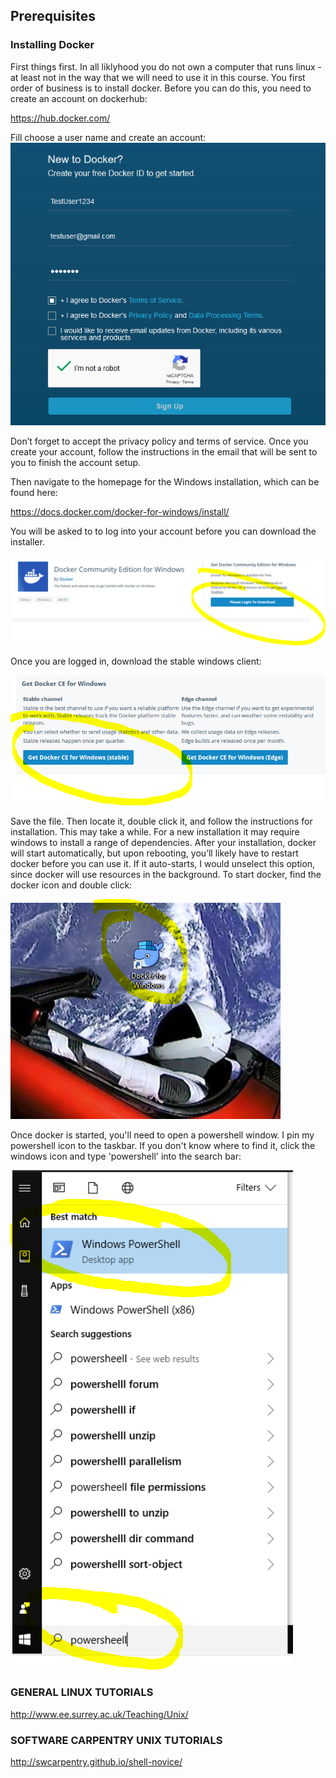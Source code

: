 ## Prerequisites


### Installing Docker

First things first.  In all liklyhood you do not own a computer that runs linux - at least not in the way that we will need to use it in this course.  You first order of business is to install docker. Before you can do this, you need to create an account on dockerhub:

https://hub.docker.com/

Fill choose a user name and create an account:
![creating a docker acccount ](https://github.com/OUGenomics/Bioinformatics-ARET-July2018/blob/master/images/docker_create_account.PNG)

Don’t forget to accept the privacy policy and terms of service.  Once you create your account, follow the instructions in the email that will be sent to you to finish the account setup.  

Then navigate to the homepage for the Windows installation, which can be found here:

https://docs.docker.com/docker-for-windows/install/

You will be asked to to log into your account before you can download the installer.

![login first](https://github.com/OUGenomics/Bioinformatics-ARET-July2018/blob/master/images/docker_login_before_Download.PNG)

Once you are logged in, download the stable windows client:

![stable client](https://github.com/OUGenomics/Bioinformatics-ARET-July2018/blob/master/images/docker_download_Windos_Stable.PNG)

Save the file. Then locate it, double click it, and follow the instructions for installation.  This may take a while.  For a new installation it may require windows to install a range of dependencies.   After your installation, docker will start automatically, but upon rebooting, you’ll likely have to restart docker before you can use it.  If it auto-starts, I would unselect this option, since docker will use resources in the background.   To start docker, find the docker icon and double click:

![start docker](https://github.com/OUGenomics/Bioinformatics-ARET-July2018/blob/master/images/docker_icon.PNG)

Once docker is started, you'll need to open a powershell window.  I pin my powershell icon to the taskbar. If you don't know where to find it, click the windows icon and type 'powershell' into the search bar:

![find powershell](https://github.com/OUGenomics/Bioinformatics-ARET-July2018/blob/master/images/finding_powershell.png)



### GENERAL LINUX TUTORIALS

http://www.ee.surrey.ac.uk/Teaching/Unix/

### SOFTWARE CARPENTRY UNIX TUTORIALS

http://swcarpentry.github.io/shell-novice/

